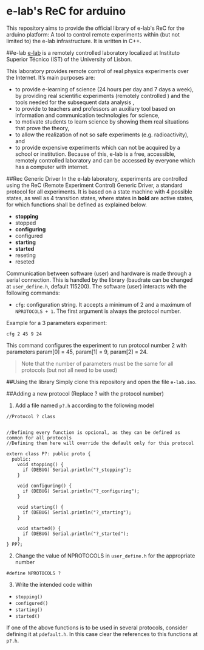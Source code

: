 # e-lab's ReC for arduino

This repository aims to provide the official library of e-lab's ReC for the arduino platform: A tool to control remote experiments within (but not limited to) the e-lab infrastructure. It is written in C++.

##e-lab
[e-lab](http://www.elab.ist.utl.pt) is a remotely controlled laboratory localized at Instituto Superior Técnico (IST) of the University of Lisbon.

This laboratory provides remote control of real physics experiments over the Internet. It’s main purposes are:

- to provide e-learning of science (24 hours per day and 7 days a week), by providing real scientific experiments (remotely controlled ) and the tools needed for the subsequent data analysis ,
- to provide to teachers and professors an auxiliary tool based on information and communication technologies for science,
- to motivate students to learn science by showing them real situations that prove the theory,
- to allow the realization of not so safe experiments (e.g. radioactivity), and
- to provide expensive experiments which can not be acquired by a school or institution. Because of this, e-lab is a free, accessible, remotely controlled laboratory and can be accessed by everyone which has a computer with internet.

##Rec Generic Driver
In the e-lab laboratory, experiments are controlled using the ReC (Remote Experiment Control) Generic Driver, a standard protocol for all experiments. It is based on a state machine with 4 possible states, as well as 4 transition states, where states in **bold** are active states, for which functions shall be defined as explained below.
- **stopping**
- stopped
- **configuring**
- configured
- **starting**
- **started**
- reseting
- reseted

Communication between software (user) and hardware is made through a serial connection. This is handled by the library (baudrate can be changed at `user_define.h`, default 115200). The software (user) interacts with the following commands:
- `cfg`: configuration string. It accepts a minimum of 2 and a maximum of `NPROTOCOLS + 1`. The first argument is always the protocol number.


Example for a 3 parameters experiment:
```
cfg 2 45 9 24
```
This command configures the experiment to run protocol number 2 with parameters param[0] = 45, param[1] = 9, param[2] = 24.
> Note that the number of parameters must be the same for all protocols (but not all need to be used)





##Using the library
Simply clone this repository and open the file `e-lab.ino`.

##Adding a new protocol
(Replace ? with the protocol number)

1) Add a file named `p?.h` according to the following model 
```
//Protocol ? class


//Defining every function is opcional, as they can be defined as common for all protocols
//Defining them here will override the default only for this protocol

extern class P?: public proto {
  public:
    void stopping() {
      if (DEBUG) Serial.println("?_stopping");
    }

    void configuring() {
      if (DEBUG) Serial.println("?_configuring");
    }

    void starting() {
      if (DEBUG) Serial.println("?_starting");
    }

    void started() {
      if (DEBUG) Serial.println("?_started");
    }
} PP?;
```
2) Change the value of NPROTOCOLS in `user_define.h` for the appropriate number
```
#define NPROTOCOLS ?
```


3) Write the intended code within
- `stopping()`
- `configured()`
- `starting()`
- `started()`

If one of the above functions is to be used in several protocols, consider defining it at `pdefault.h`.
In this case clear the references to this functions at `p?.h`.
